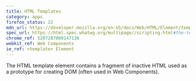 ```yaml
---
title: HTML Templates
category: apps
firefox_status: 22	
mdn_url: https://developer.mozilla.org/en-US/docs/Web/HTML/Element/template
spec_url: https://html.spec.whatwg.org/multipage//scripting.html#the-template-element
chrome_ref: 5207287069147136
webkit_ref: Web Components
ie_ref: <template> Element
---
```


The HTML template element contains a fragment of inactive HTML used as a prototype for creating DOM (often used in Web Components).
